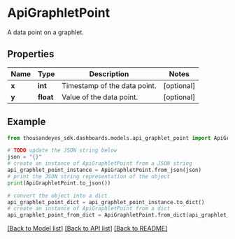 # ApiGraphletPoint

A data point on a graphlet.

## Properties

Name | Type | Description | Notes
------------ | ------------- | ------------- | -------------
**x** | **int** | Timestamp of the data point. | [optional] 
**y** | **float** | Value of the data point. | [optional] 

## Example

```python
from thousandeyes_sdk.dashboards.models.api_graphlet_point import ApiGraphletPoint

# TODO update the JSON string below
json = "{}"
# create an instance of ApiGraphletPoint from a JSON string
api_graphlet_point_instance = ApiGraphletPoint.from_json(json)
# print the JSON string representation of the object
print(ApiGraphletPoint.to_json())

# convert the object into a dict
api_graphlet_point_dict = api_graphlet_point_instance.to_dict()
# create an instance of ApiGraphletPoint from a dict
api_graphlet_point_from_dict = ApiGraphletPoint.from_dict(api_graphlet_point_dict)
```
[[Back to Model list]](../README.md#documentation-for-models) [[Back to API list]](../README.md#documentation-for-api-endpoints) [[Back to README]](../README.md)


